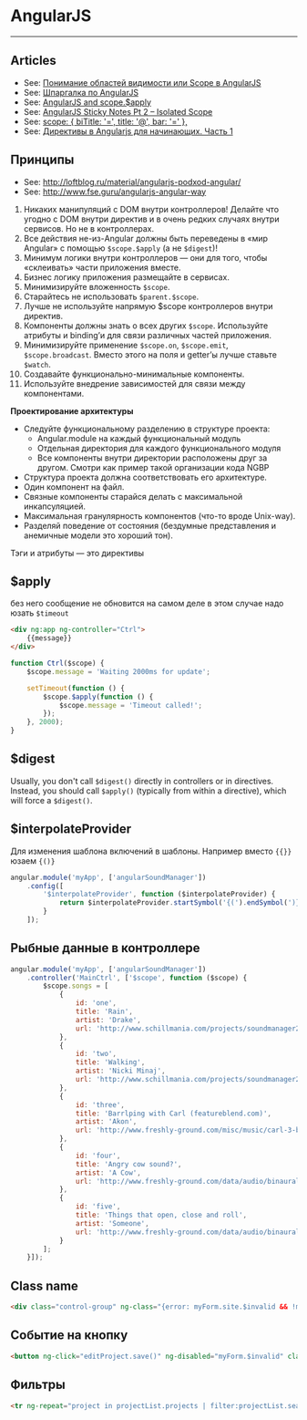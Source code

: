 # AngularJS

----

## Articles
- See: [Понимание областей видимости или Scope в AngularJS](http://habrahabr.ru/post/182670/)
- See: [Шпаргалка по AngularJS](http://ts-soft.ru/blog/angular-cheatsheet)
- See: [AngularJS and scope.$apply](http://jimhoskins.com/2012/12/17/angularjs-and-apply.html)
- See: [AngularJS Sticky Notes Pt 2 – Isolated Scope](http://onehungrymind.com/angularjs-sticky-notes-pt-2-isolated-scope/)
- See: [scope: { biTitle: '=', title: '@', bar: '=' },](http://stackoverflow.com/questions/14050195/what-is-the-difference-between-and-in-directive-scope)
- See: [Директивы в Angularjs для начинающих. Часть 1](http://habrahabr.ru/post/179755/)



## Принципы
- See: http://loftblog.ru/material/angularjs-podxod-angular/
- See: http://www.fse.guru/angularjs-angular-way

1. Никаких манипуляций с DOM внутри контроллеров! Делайте что угодно с DOM внутри директив и в очень редких случаях внутри сервисов. Но не в контроллерах.
2. Все действия не-из-Angular должны быть переведены в «мир Angular» с помощью `$scope.$apply` (а не `$digest`)!
3. Минимум логики внутри контроллеров — они для того, чтобы «склеивать» части приложения вместе.
4. Бизнес логику приложения размещайте в сервисах.
5. Минимизируйте вложенность `$scope`.
6. Старайтесь не использовать `$parent.$scope`.
7. Лучше не используйте напрямую $scope контроллеров внутри директив.
8. Компоненты должны знать о всех других `$scope`. Используйте атрибуты и binding’и для связи различных частей приложения.
9. Минимизируйте применение `$scope.on`, `$scope.emit`, `$scope.broadcast`. Вместо этого на поля и getter’ы лучше ставьте `$watch`.
10. Создавайте функционально-минимальные компоненты.
11. Используйте внедрение зависимостей для связи между компонентами.

**Проектирование архитектуры**
- Следуйте функциональному разделению в структуре проекта:
  - Angular.module на каждый функциональный модуль
  - Отдельная директория для каждого функционального модуля
  - Все компоненты внутри директории расположены друг за другом. Смотри как пример такой организации кода NGBP
- Структура проекта должна соответствовать его архитектуре.
- Один компонент на файл.
- Связные компоненты старайся делать с максимальной инкапсуляцией.
- Максимальная гранулярность компонентов (что-то вроде Unix-way).
- Разделяй поведение от состояния (бездумные представления и анемичные модели это хороший тон).


Тэги и атрибуты — это директивы



## $apply
без него сообщение не обновится
на самом деле в этом случае надо юзать `$timeout`
```html
<div ng:app ng-controller="Ctrl">
    {{message}}
</div>
```
```js
function Ctrl($scope) {
    $scope.message = 'Waiting 2000ms for update';

    setTimeout(function () {
        $scope.$apply(function () {
            $scope.message = 'Timeout called!';
        });
    }, 2000);
}
```



## $digest
Usually, you don't call `$digest()` directly in controllers or in directives.
Instead, you should call `$apply()` (typically from within a directive), which will force a `$digest()`.



## $interpolateProvider
Для изменения шаблона включений в шаблоны. Например вместо `{{}}` юзаем `{()}`
```js
angular.module('myApp', ['angularSoundManager'])
    .config([
        '$interpolateProvider', function ($interpolateProvider) {
            return $interpolateProvider.startSymbol('{(').endSymbol(')}');
        }
    ]);
```



## Рыбные данные в контроллере
```js
angular.module('myApp', ['angularSoundManager'])
    .controller('MainCtrl', ['$scope', function ($scope) {
        $scope.songs = [
            {
                id: 'one',
                title: 'Rain',
                artist: 'Drake',
                url: 'http://www.schillmania.com/projects/soundmanager2/demo/_mp3/rain.mp3'
            },
            {
                id: 'two',
                title: 'Walking',
                artist: 'Nicki Minaj',
                url: 'http://www.schillmania.com/projects/soundmanager2/demo/_mp3/walking.mp3'
            },
            {
                id: 'three',
                title: 'Barrlping with Carl (featureblend.com)',
                artist: 'Akon',
                url: 'http://www.freshly-ground.com/misc/music/carl-3-barlp.mp3'
            },
            {
                id: 'four',
                title: 'Angry cow sound?',
                artist: 'A Cow',
                url: 'http://www.freshly-ground.com/data/audio/binaural/Mak.mp3'
            },
            {
                id: 'five',
                title: 'Things that open, close and roll',
                artist: 'Someone',
                url: 'http://www.freshly-ground.com/data/audio/binaural/Things%20that%20open,%20close%20and%20roll.mp3'
            }
        ];
    }]);
```



## Class name
```html
<div class="control-group" ng-class="{error: myForm.site.$invalid && !myForm.site.$pristine}">
```



## Событие на кнопку
```html
<button ng-click="editProject.save()" ng-disabled="myForm.$invalid" class="btn btn-primary">Save</button>
```



## Фильтры
```html
<tr ng-repeat="project in projectList.projects | filter:projectList.search | orderBy:'name'">
```
